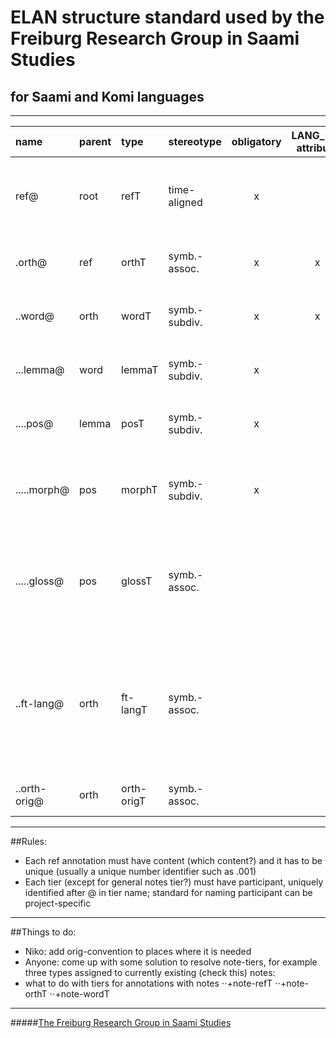 # ELAN structure standard used by the Freiburg Research Group in Saami Studies
## for Saami and Komi languages

***

|name|parent|type|stereotype|obligatory|LANG_REF attribute|purpose|
|:---|:-----|:---|:---------|:--------:|:----------------:|:------|
|ref@|root|refT|time-aligned|x| |Uniquely identifies annotation (utterance for a speaker); pattern: .0024?|
|.orth@|ref|orthT|symb.-assoc.|x|x|Standard orthography; input for FST-script|
|..word@|orth|wordT|symb.-subdiv.|x|x|Wordform; Extracted by FST-script; input for FST|
|...lemma@|word|lemmaT|symb.-subdiv.|x| |Lists lemma/possible lemmas; output from FST |
|....pos@|lemma|posT|symb.-subdiv.|x| |Lists part of speech for lemma; output from FST|
|.....morph@|pos|morphT|symb.-subdiv.|x| |Lists values for morphological categories (Giellatekno-style); output from FST|
|.....gloss@|pos|glossT|symb.-assoc.| | |English gloss for each PoS of each lemma; extracted from sje lexical database; currently only used for sje|
|..ft-lang@|orth|ft-langT|symb.-assoc.| | |Free translation of orth; ‘lang’ is replaced with specific language (eng=english, deu=deutsch -- use ISO-codes?); can have multiple derivations|
|..orth-orig@|orth|orth-origT|symb.-assoc.| | |Orthography used in the original source|



***

##Rules:

+ Each ref annotation must have content (which content?) and it has to be unique (usually a unique number identifier such as .001)
+ Each tier (except for general notes tier?) must have participant, uniquely identified after @ in tier name; standard for naming participant can be project-specific


***

##Things to do:
+ Niko: add orig-convention to places where it is needed
+ Anyone: come up with some solution to resolve note-tiers, for example three types assigned to currently existing (check this) notes:
+ what to do with tiers for annotations with notes
⋅⋅+note-refT
⋅⋅+note-orthT
⋅⋅+note-wordT


***
#####[The Freiburg Research Group in Saami Studies](http://saami.uni-freiburg.de)